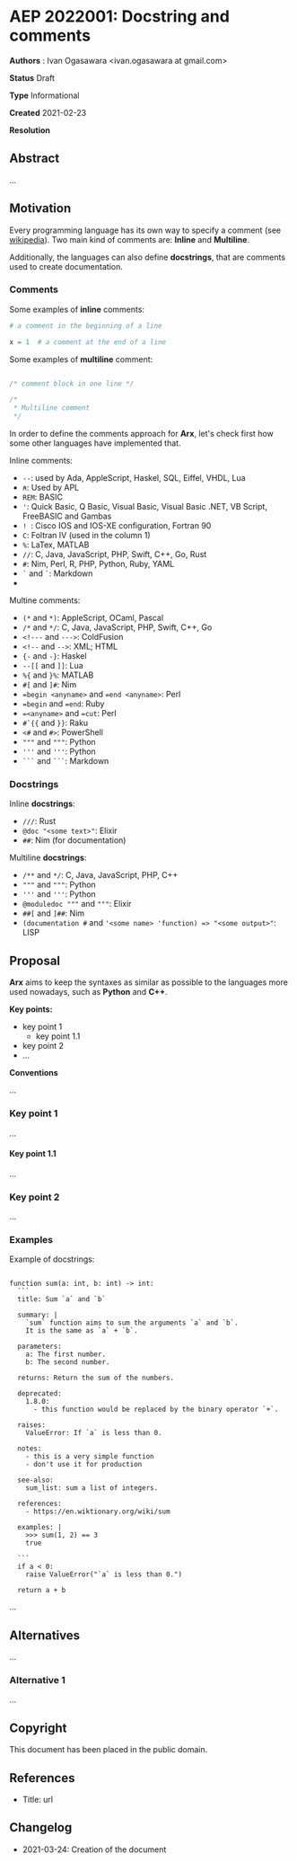 # AEP 2022001: Docstring and comments

<!--
Authors: Full Name 1 <full.name1 at organization.com>, Full Name2 <full.name2 at organization.com>
-->
**Authors** : Ivan Ogasawara <ivan.ogasawara at gmail.com>

<!--
Status [Draft | Accepted | Final | Deferred | Rejected | Withdrawn | Superseded | Active]
-->
**Status** Draft

<!--
Type: [Standards Track | Informational | Process]
-->
**Type** Informational

**Created** 2021-02-23

<!--
resolution: url to discussion (required for Accepted | Rejected | Withdrawn)
-->
**Resolution**


## Abstract

<!--
The Abstraction section ...
-->

...

## Motivation

Every programming language has its own way to specify a comment
(see [wikipedia](https://en.wikipedia.org/wiki/Comment_(computer_programming)#Examples)).
Two main kind of comments are: **Inline** and **Multiline**.

Additionally, the languages can also define **docstrings**, that are
comments used to create documentation.

### Comments

Some examples of **inline** comments:

```python
# a comment in the beginning of a line

x = 1  # a comment at the end of a line

```

Some examples of **multiline** comment:

```javascript

/* comment block in one line */

/*
 * Multiline comment
 */

```

In order to define the comments approach for **Arx**, let's check
first how some other languages have implemented that.

Inline comments:

* `--`: used by Ada, AppleScript, Haskel, SQL, Eiffel, VHDL, Lua
* `⍝`: Used by APL
* `REM`: BASIC
* `'`: Quick Basic, Q Basic, Visual Basic, Visual Basic .NET, VB Script,
  FreeBASIC and Gambas
* `! `: Cisco IOS and IOS-XE configuration, Fortran 90
* `C`: Foltran IV (used in the column 1)
* `%`: LaTex, MATLAB
* `//`: C, Java, JavaScript, PHP, Swift, C++, Go, Rust
* `#`: Nim, Perl, R, PHP, Python, Ruby, YAML
* ``` ` ``` and ``` ` ```: Markdown
*
Multine comments:
* `(*` and `*)`: AppleScript, OCaml, Pascal
* `/*` and `*/`: C, Java, JavaScript, PHP, Swift, C++, Go
* `<!---` and `--->`: ColdFusion
* `<!--` and `-->`: XML; HTML
* `{-` and `-}`: Haskel
* `--[[` and `]]`: Lua
* `%{` and `}%`: MATLAB
* `#[` and `]#`: Nim
* `=begin <anyname>` and `=end <anyname>`: Perl
* `=begin` and `=end`: Ruby
* `=<anyname>` and `=cut`: Perl
* ```#`{{``` and `}}`: Raku
* `<#` and `#>`: PowerShell
* `"""` and `"""`: Python
* `'''` and `'''`: Python
*  ```` ``` ```` and ```` ``` ````: Markdown

### Docstrings

Inline **docstrings**:

* `///`: Rust
* `@doc "<some text>"`: Elixir
* `##`: Nim (for documentation)

Multiline **docstrings**:
* `/**` and `*/`: C, Java, JavaScript, PHP, C++
* `"""` and `"""`: Python
* `'''` and `'''`: Python
* `@moduledoc """` and `"""`: Elixir
* `##[` and `]##`: Nim
* `(documentation #` and `'<some name> 'function) => "<some output>"`: LISP


## Proposal

**Arx** aims to keep the syntaxes as similar as possible to the languages
more used nowadays, such as **Python** and **C++**.

**Key points:**

* key point 1
  * key point 1.1
* key point 2
* ...

**Conventions**

...

### Key point 1

...

#### Key point 1.1

...

### Key point 2

...

### Examples

Example of docstrings:

````

function sum(a: int, b: int) -> int:
  ```
  title: Sum `a` and `b`

  summary: |
    `sum` function aims to sum the arguments `a` and `b`.
    It is the same as `a` + `b`.

  parameters:
    a: The first number.
    b: The second number.

  returns: Return the sum of the numbers.

  deprecated:
    1.8.0:
      - this function would be replaced by the binary operator `+`.

  raises:
    ValueError: If `a` is less than 0.

  notes:
    - this is a very simple function
    - don't use it for production

  see-also:
    sum_list: sum a list of integers.

  references:
    - https://en.wiktionary.org/wiki/sum

  examples: |
    >>> sum(1, 2) == 3
    true

  ```
  if a < 0:
    raise ValueError("`a` is less than 0.")

  return a + b

````

...

## Alternatives

<!--
The Alternatives section ...
-->
...

### Alternative 1

...

## Copyright

This document has been placed in the public domain.

## References

<!--
In the references section ...
-->

* Title: url

## Changelog

- 2021-03-24: Creation of the document

